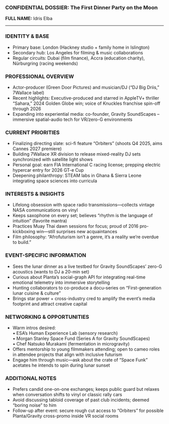 ### CONFIDENTIAL DOSSIER: The First Dinner Party on the Moon  

**FULL NAME:** Idris Elba  

---  
### IDENTITY & BASE  
- Primary base: London (Hackney studio + family home in Islington)  
- Secondary hub: Los Angeles for filming & music collaborations  
- Regular circuits: Dubai (film finance), Accra (education charity), Nürburgring (racing weekends)  

### PROFESSIONAL OVERVIEW  
- Actor-producer (Green Door Pictures) and musician/DJ (“DJ Big Driis,” 7Wallace label)  
- Recent highlights: Executive-produced and starred in AppleTV+ thriller “Sahara,” 2024 Golden Globe win; voice of Knuckles franchise spin-off through 2026  
- Expanding into experiential media: co-founder, Gravity SoundScapes – immersive spatial-audio tech for VR/zero-G environments  

### CURRENT PRIORITIES  
- Finalizing directing slate: sci-fi feature “Orbiters” (shoots Q4 2025, aims Cannes 2027 premiere)  
- Building 7Wallace XR division to release mixed-reality DJ sets synchronized with satellite light shows  
- Personal goal: earn FIA International C racing license; prepping electric hypercar entry for 2026 GT-e Cup  
- Deepening philanthropy: STEAM labs in Ghana & Sierra Leone integrating space sciences into curricula  

### INTERESTS & INSIGHTS  
- Lifelong obsession with space radio transmissions—collects vintage NASA communications on vinyl  
- Keeps saxophone on every set; believes “rhythm is the language of intuition” (favorite mantra)  
- Practices Muay Thai dawn sessions for focus; proud of 2016 pro-kickboxing win—still surprises new acquaintances  
- Film philosophy: “Afrofuturism isn’t a genre, it’s a reality we’re overdue to build.”  

### EVENT-SPECIFIC INFORMATION  
- Sees the lunar dinner as a live testbed for Gravity SoundScapes’ zero-G acoustics (wants to DJ a 20-min set)  
- Curious about Planta’s social-graph API for integrating real-time emotional telemetry into immersive storytelling  
- Hunting collaborators to co-produce a docu-series on “First-generation lunar cuisine & culture”  
- Brings star power + cross-industry cred to amplify the event’s media footprint and attract creative capital  

### NETWORKING & OPPORTUNITIES  
- Warm intros desired:  
  • ESA’s Human Experience Lab (sensory research)  
  • Morgan Stanley Space Fund (Series A for Gravity SoundScapes)  
  • Chef Natsuko Murakami (fermentation in microgravity)  
- Offers mentorship to young filmmakers attending; open to cameo roles in attendee projects that align with inclusive futurism  
- Engage him through music—ask about the crate of “Space Funk” acetates he intends to spin during lunar sunset  

### ADDITIONAL NOTES  
- Prefers candid one-on-one exchanges; keeps public guard but relaxes when conversation shifts to vinyl or classic rally cars  
- Avoid discussing tabloid coverage of past club incidents; deemed “boring noise” to him  
- Follow-up after event: secure rough cut access to “Orbiters” for possible Planta/Gravity cross-promo inside VR social rooms
